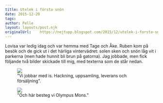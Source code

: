 ```yaml
---
title: Utelek i första snön
date: 2015-12-29
tags: 	
author: Pelle
layout: layouts/post.njk
originalUrl:	https://nejtupp.blogspot.com/2015/12/utelek-i-forsta-snon.html
---
```


Lovisa var ledig idag och var hemma med Tage och Åke. Ruben kom på besök och de gick ut i det härliga vintervädret: solen sken och snön låg vit i parkerna (men hade hunnit bli brun på gatorna). Jag jobbade, men fick följande två bilder skickade till mig, med texterna som de står nedan.

<figure>
    <img src="../../../img/IMG_5214.JPG">
    <figcaption>"Vi jobbar med is. Hackning, uppsamling, leverans och försäljning".</figcaption>
</figure>

<figure>
    <img src="../../../img/IMG_5211.JPG">
    <figcaption>"Och här besteg vi Olympus Mons."</figcaption>
</figure>
